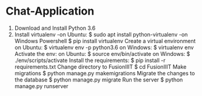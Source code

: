 # Chat-Application

1. Download and Install Python 3.6
2. Install virtualenv
  -on Ubuntu: $ sudo apt install python-virtualenv
  -on Windows Powershell $ pip install virtualenv
Create a virtual environment
on Ubuntu: $ virtualenv env -p python3.6
on Windows: $ virtualenv env
Activate the env:
on Ubuntu: $ source env/bin/activate
on Windows: $ ./env/scripts/activate
Install the requirements: $ pip install -r requirements.txt
Change directory to FusionIIIT $ cd FusionIIIT
Make migrations $ python manage.py makemigrations
Migrate the changes to the database $ python manage.py migrate
Run the server $ python manage.py runserver
